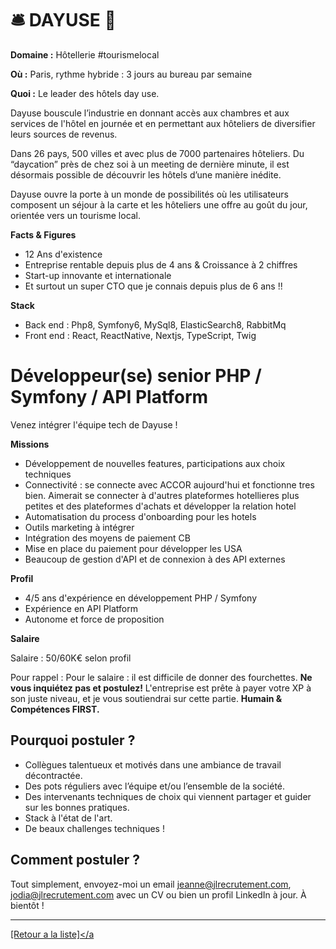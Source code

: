 # 🛎️ DAYUSE 🏨

**Domaine :** Hôtellerie #tourismelocal 

**Où :** Paris, rythme hybride : 3 jours au bureau par semaine 

**Quoi :** Le leader des hôtels day use.

Dayuse bouscule l’industrie en donnant accès aux chambres et aux services de l'hôtel en journée et en permettant aux hôteliers de diversifier leurs sources de revenus. 

Dans 26 pays, 500 villes et avec plus de 7000 partenaires hôteliers. Du “daycation” près de chez soi à un meeting de dernière minute, il est désormais possible de découvrir les hôtels d’une manière inédite. 

Dayuse ouvre la porte à un monde de possibilités où les utilisateurs composent un séjour à la carte et les hôteliers une offre au goût du jour, orientée vers un tourisme local.

**Facts & Figures**

* 12 Ans d'existence 
* Entreprise rentable depuis plus de 4 ans & Croissance à 2 chiffres
* Start-up innovante et internationale
* Et surtout un super CTO que je connais depuis plus de 6 ans !!

**Stack**

* Back end : Php8, Symfony6, MySql8, ElasticSearch8, RabbitMq
* Front end : React, ReactNative, Nextjs, TypeScript, Twig


# Développeur(se) senior PHP / Symfony / API Platform

Venez intégrer l'équipe tech de Dayuse !

**Missions**

* Développement de nouvelles features, participations aux choix techniques
* Connectivité : se connecte avec ACCOR aujourd'hui et fonctionne tres bien. Aimerait se connecter à d'autres plateformes hotellieres plus petites et des plateformes d'achats et développer la relation hotel
* Automatisation du process d'onboarding pour les hotels
* Outils marketing à intégrer
* Intégration des moyens de paiement CB
* Mise en place du paiement pour développer les USA
* Beaucoup de gestion d'API et de connexion à des API externes


**Profil**

* 4/5 ans d'expérience en développement PHP / Symfony
* Expérience en API Platform
* Autonome et force de proposition

**Salaire**

Salaire : 50/60K€ selon profil

Pour rappel : Pour le salaire : il est difficile de donner des fourchettes. **Ne vous inquiétez pas et postulez!** L'entreprise est prête à payer votre XP à son juste niveau, et je vous soutiendrai sur cette partie. **Humain & Compétences FIRST.**



## Pourquoi postuler ?

* Collègues talentueux et motivés dans une ambiance de travail décontractée.
* Des pots réguliers avec l’équipe et/ou l’ensemble de la société.
* Des intervenants techniques de choix qui viennent partager et guider sur les bonnes pratiques.
* Stack à l'état de l'art.
* De beaux challenges techniques !

## Comment postuler ?

Tout simplement, envoyez-moi un email jeanne@jlrecrutement.com, jodia@jlrecrutement.com avec un CV ou bien un profil LinkedIn à jour. À bientôt !

----
<a href="https://github.com/jlondiche/job-board-php/blob/master/README.md">[Retour a la liste]</a